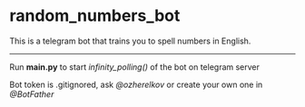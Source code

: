 # random_numbers_bot
This is a telegram bot that trains you to spell numbers in English.
***
Run **main.py** to start *infinity_polling()* of the bot on telegram server

Bot token is .gitignored, ask *@ozherelkov* or create your own one in *@BotFather*